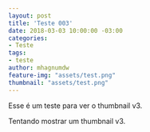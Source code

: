 ```yaml
---
layout: post
title: 'Teste 003'
date: 2018-03-03 10:00:00 -03:00
categories:
- Teste
tags:
- teste
author: mhagnumdw
feature-img: "assets/test.png"
thumbnail: "assets/test.png"
---
```


Esse é um teste para ver o thumbnail v3.

<!--more-->

Tentando mostrar um thumbnail v3.